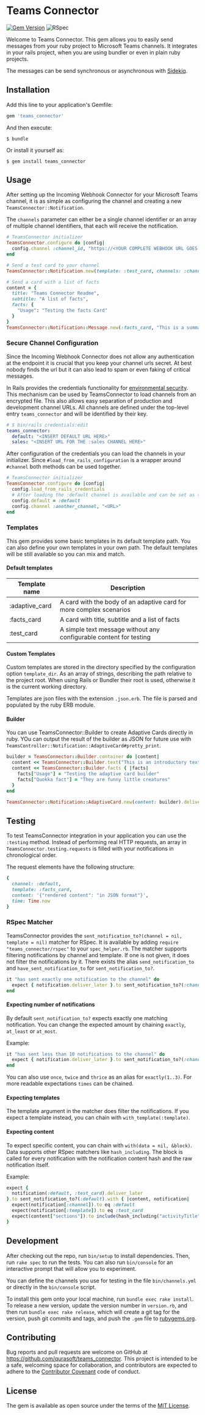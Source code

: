 # Teams Connector

[![Gem Version](https://badge.fury.io/rb/teams_connector.svg)](https://badge.fury.io/rb/teams_connector)
![RSpec](https://github.com/qurasoft/teams_connector/actions/workflows/ruby.yml/badge.svg)

Welcome to Teams Connector. This gem allows you to easily send messages from your ruby project to Microsoft Teams channels.
It integrates in your rails project, when you are using bundler or even in plain ruby projects.

The messages can be send synchronous or asynchronous with [Sidekiq](https://github.com/mperham/sidekiq). 

## Installation

Add this line to your application's Gemfile:

```ruby
gem 'teams_connector'
```

And then execute:

    $ bundle

Or install it yourself as:

    $ gem install teams_connector

## Usage
After setting up the Incoming Webhook Connector for your Microsoft Teams channel, it is as simple as configuring the channel and creating a new `TeamsConnector::Notification`.

The `channels` parameter can either be a single channel identifier or an array of multiple channel identifiers, that each will receive the notification. 

```ruby
# TeamsConnector initializer
TeamsConnector.configure do |config|
  config.channel :channel_id, "https://<YOUR COMPLETE WEBHOOK URL GOES HERE>"
end

# Send a test card to your channel
TeamsConnector::Notification.new(template: :test_card, channels: :channel_id).deliver_later

# Send a card with a list of facts
content = {
  title: "Teams Connector Readme",
  subtitle: "A list of facts",
  facts: {
    "Usage": "Testing the facts Card"
  }
}
TeamsConnector::Notification::Message.new(:facts_card, "This is a summary", content).deliver_later
```

### Secure Channel Configuration
Since the Incoming Webhook Connector does not allow any authentication at the endpoint it is crucial that you keep your channel urls secret.
At best nobody finds the url but it can also lead to spam or even faking of critical messages.

In Rails provides the credentials functionality for [environmental security](https://edgeguides.rubyonrails.org/security.html#environmental-security). This mechanism can be used by TeamsConnector to load channels from an encrypted file. This also allows easy separation of production and development channel URLs.
All channels are defined under the top-level entry `teams_connector` and will be identified by their key.
```yaml
# $ bin/rails credentials:edit
teams_connector:
  default: "<INSERT DEFAULT URL HERE>"
  sales: "<INSERT URL FOR THE :sales CHANNEL HERE>"
```

After configuration of the credentials you can load the channels in your initializer.
Since `#load_from_rails_configuration` is a wrapper around `#channel` both methods can be used together.

```ruby
# TeamsConnector initializer
TeamsConnector.configure do |config|
  config.load_from_rails_credentials
  # After loading the :default channel is available and can be set as the default 
  config.default = :default
  config.channel :another_channel, "<URL>"
end
```

### Templates
This gem provides some basic templates in its default template path. You can also define your own templates in your own path.
The default templates will be still available so you can mix and match.

#### Default templates

| Template name  | Description                                                         |
|----------------|---------------------------------------------------------------------|
| :adaptive_card | A card with the body of an adaptive card for more complex scenarios |
| :facts_card    | A card with title, subtitle and a list of facts                     |
| :test_card     | A simple text message without any configurable content for testing  |

#### Custom Templates

Custom templates are stored in the directory specified by the configuration option `template_dir`. As an array of strings, describing the path relative to the project root. When using Rails or Bundler their root is used, otherwise it is the current working directory.

Templates are json files with the extension `.json.erb`. The file is parsed and populated by the ruby ERB module.

#### Builder

You can use TeamsConnector::Builder to create Adaptive Cards directly in ruby. YOu can output the result of the builder as JSON for future use with `TeamsController::Notification::AdaptiveCard#pretty_print`.

```ruby
builder = TeamsConnector::Builder.container do |content|
  content << TeamsConnector::Builder.text("This is an introductory text for the following facts")
  content << TeamsConnector::Builder.facts { |facts|
    facts["Usage"] = "Testing the adaptive card builder"
    facts["Quokka fact"] = "They are funny little creatures"
  }
end

TeamsConnector::Notification::AdaptiveCard.new(content: builder).deliver_later
```

## Testing

To test TeamsConnector integration in your application you can use the `:testing` method.
Instead of performing real HTTP requests, an array in `TeamsConnector.testing.requests` is filled with your notifications in chronological order.

The request elements have the following structure:
```ruby
{
  channel: :default,
  template: :facts_card,
  content: '{"rendered content": "in JSON format"}',
  time: Time.now
}
```

### RSpec Matcher
TeamsConnector provides the `sent_notification_to?(channel = nil, template = nil)` matcher for RSpec.
It is available by adding `require "teams_connector/rspec"` to your `spec_helper.rb`.
The matcher supports filtering notifications by channel and template. If one is not given, it does not filter the notifications by it.
There exists the alias `send_notification_to` and `have_sent_notification_to` for `sent_notification_to?`.

```ruby
it "has sent exactly one notification to the channel" do
  expect { notification.deliver_later }.to sent_notification_to?(:channel)
end
```

#### Expecting number of notifications
By default `sent_notification_to?` expects exactly one matching notification.
You can change the expected amount by chaining `exactly`, `at_least` or `at_most`.

Example:
```ruby
it "has sent less than 10 notifications to the channel" do
  expect { notification.deliver_later }.to sent_notification_to?(:channel).at_most(10)
end
```

You can also use `once`, `twice` and `thrice` as an alias for `exactly(1..3)`.
For more readable expectations `times` can be chained.

#### Expecting templates
The template argument in the matcher does filter the notifications.
If you expect a template instead, you can chain with `with_template(:template)`.

#### Expecting content
To expect specific content, you can chain with `with(data = nil, &block)`.
Data supports other RSpec matchers like `hash_including`.
The block is called for every notification with the notification content hash and the raw notification itself.

Example:
```ruby
expect {
  notification(:default, :test_card).deliver_later
}.to sent_notification_to?(:default).with { |content, notification|
  expect(notification[:channel]).to eq :default
  expect(notification[:template]).to eq :test_card
  expect(content["sections"]).to include(hash_including("activityTitle", "activitySubtitle", "facts", "markdown" => true))
}
```
## Development

After checking out the repo, run `bin/setup` to install dependencies. Then, run `rake spec` to run the tests. You can also run `bin/console` for an interactive prompt that will allow you to experiment.

You can define the channels you use for testing in the file `bin/channels.yml` or directly in the `bin/console` script.

To install this gem onto your local machine, run `bundle exec rake install`. To release a new version, update the version number in `version.rb`, and then run `bundle exec rake release`, which will create a git tag for the version, push git commits and tags, and push the `.gem` file to [rubygems.org](https://rubygems.org).

## Contributing

Bug reports and pull requests are welcome on GitHub at https://github.com/qurasoft/teams_connector. This project is intended to be a safe, welcoming space for collaboration, and contributors are expected to adhere to the [Contributor Covenant](http://contributor-covenant.org) code of conduct.

## License

The gem is available as open source under the terms of the [MIT License](https://opensource.org/licenses/MIT).
